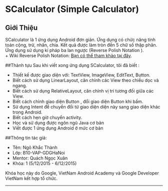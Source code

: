 # SCalculator (Simple Calculator)

## Giới Thiệu
SCalculator là 1 ứng dụng Android đơn giản. Ứng dụng có chức năng tính toán cộng, trừ, nhân, chia. Kết quả được làm tròn đến 5 chữ số thập phân. Ứng dụng sử dụng kí pháp ba lan ngược (Reverse Polish Notation ).
<br/>+ Wiki Reverse Polish Notation: <a href="https://en.wikipedia.org/wiki/Reverse_Polish_notation">Bạn có thể tham khảo tại đây</a>.

##Thành tựu
Sau khi viết xong ứng dụng SCalculator, tôi đã biết :
+ Thiết kế được giao diện với: TextView, ImageView, EditText, Button.
+ Biết cách sử dụng LinearLayout, căn chỉnh các View theo chiều dọc và ngang.
+ Biết cách sử dụng RelativeLayout, căn chỉnh vị trí tương đối giữa các View.
+ Biết cách chỉnh giao diện Button , đổi giao diện Button khi bấm.
+ Sử dụng Intent để chuyển đổi từ giao diện diện này sang giao diện khác trong Android.
+ Biết cách hẹn giờ chuyển activity.
+ Học và sử dụng được ngôn ngũ Java cơ bản
+ Viết được 1 ứng dụng Android ở mức cơ bản

##Thông tin tác giả:
+ Tên: Ngô Khắc Thành
+ Lớp: B10-VAP-GDGHaNoi
+ Mentor: Quách Ngọc Xuân
+ Khóa: 1 (5/12/2015 - 6/12/2015)

Khóa học này do Google, VietNam Android Academy và Google Developer VietNam kết hợp tổ chức.

***

